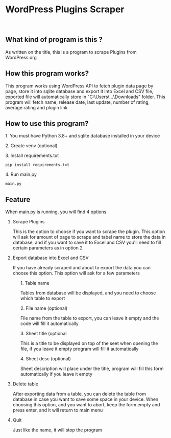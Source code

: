 # WordPress Plugins Scraper

<br>

## What kind of program is this ?
<p> As written on the title, this is a program to scrape Plugins from WordPress.org</p>

## How this program works?
<p> This program works using WordPress API to fetch plugin data page by page, store it into sqlite database and export it into Excel and CSV file, exported file will automatically store in "C:\Users\...\Downloads" folder. 
This program will fetch name, release date, last update, number of rating, average rating and plugin link</p>

## How to use this program?

<p>1. You must have Python 3.8+ and sqlite database installed in your device</p>
<p>2. Create venv (optional)</p>
<p>3. Install requirements.txt</p>

```
pip install requirements.txt
```
<p>4. Run main.py</p>

```
main.py
```

## Feature
<p> When main.py is running, you will find 4 options </p>

<ol>
<li> Scrape Plugins</li>
<p> This is the option to choose if you want to scrape the plugin. This option will ask for amount of page to scrape and tabel name to store the data in database, 
  and if you want to save it to Excel and CSV you'll need to fill certain parameters as in option 2</p>
  
<li> Export database into Excel and CSV</li>
<p> If you have already scraped and about to export the data you can choose this option. This option will ask for a few parameters</p>
<ol>
   1. Table name
  <p> Tables from database will be displayed, and you need to choose which table to export</p>
   2. File name (optional)
  <p> File name from the table to export, you can leave it empty and the code will fill it automatically</p>
   3. Sheet title (optional
  <p> This is a title to be displayed on top of the seet when opening the file, if you leave it empty program will fill it automatically</p>
   4. Sheet desc (optional)
  <p> Sheet description will place under the title, program will fill this form automatically if you leave it empty</p>
</ol>

<li> Delete table</li>
<p> After exporting data from a table, you can delete the table from database in case you want to save some space in your device. 
  When choosing this option, and you want to abort, keep the form empty and press enter, and it will return to main menu </p>

<li> Quit</li>
<p> Just like the name, it will stop the program</p>
</ol>
